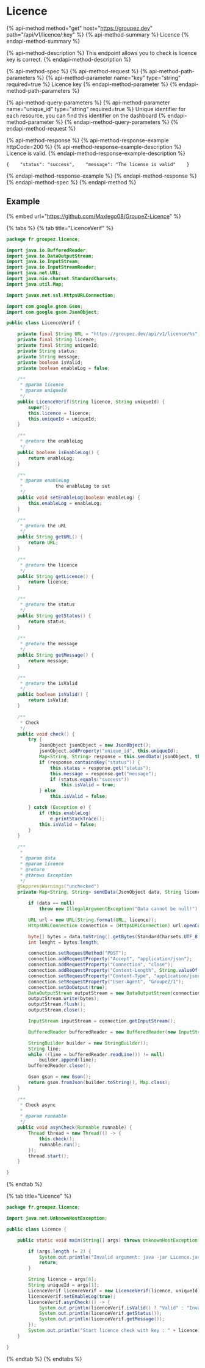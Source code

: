 # Licence

{% api-method method="get" host="https://groupez.dev" path="/api/v1/licence/:key" %}
{% api-method-summary %}
Licence
{% endapi-method-summary %}

{% api-method-description %}
This endpoint allows you to check is licence key is correct.
{% endapi-method-description %}

{% api-method-spec %}
{% api-method-request %}
{% api-method-path-parameters %}
{% api-method-parameter name="key" type="string" required=true %}
Licence key
{% endapi-method-parameter %}
{% endapi-method-path-parameters %}

{% api-method-query-parameters %}
{% api-method-parameter name="unique\_id" type="string" required=true %}
Unique identifier for each resource, you can find this identifier on the dashboard
{% endapi-method-parameter %}
{% endapi-method-query-parameters %}
{% endapi-method-request %}

{% api-method-response %}
{% api-method-response-example httpCode=200 %}
{% api-method-response-example-description %}
Licence is valid.
{% endapi-method-response-example-description %}

```
{    "status": "success",    "message": "The license is valid"    }
```
{% endapi-method-response-example %}
{% endapi-method-response %}
{% endapi-method-spec %}
{% endapi-method %}

## Example

{% embed url="https://github.com/Maxlego08/GroupeZ-Licence" %}

{% tabs %}
{% tab title="LicenceVerif" %}
```java
package fr.groupez.licence;

import java.io.BufferedReader;
import java.io.DataOutputStream;
import java.io.InputStream;
import java.io.InputStreamReader;
import java.net.URL;
import java.nio.charset.StandardCharsets;
import java.util.Map;

import javax.net.ssl.HttpsURLConnection;

import com.google.gson.Gson;
import com.google.gson.JsonObject;

public class LicenceVerif {

	private final String URL = "https://groupez.dev/api/v1/licence/%s";
	private final String licence;
	private final String uniqueId;
	private String status;
	private String message;
	private boolean isValid;
	private boolean enableLog = false;

	/**
	 * @param licence
	 * @param uniqueId
	 */
	public LicenceVerif(String licence, String uniqueId) {
		super();
		this.licence = licence;
		this.uniqueId = uniqueId;
	}

	/**
	 * @return the enableLog
	 */
	public boolean isEnableLog() {
		return enableLog;
	}

	/**
	 * @param enableLog
	 *            the enableLog to set
	 */
	public void setEnableLog(boolean enableLog) {
		this.enableLog = enableLog;
	}

	/**
	 * @return the uRL
	 */
	public String getURL() {
		return URL;
	}

	/**
	 * @return the licence
	 */
	public String getLicence() {
		return licence;
	}

	/**
	 * @return the status
	 */
	public String getStatus() {
		return status;
	}

	/**
	 * @return the message
	 */
	public String getMessage() {
		return message;
	}

	/**
	 * @return the isValid
	 */
	public boolean isValid() {
		return isValid;
	}

	/**
	 * Check
	 */
	public void check() {
		try {
			JsonObject jsonObject = new JsonObject();
			jsonObject.addProperty("unique_id", this.uniqueId);
			Map<String, String> response = this.sendData(jsonObject, this.licence);
			if (response.containsKey("status")) {
				this.status = response.get("status");
				this.message = response.get("message");
				if (status.equals("success"))
					this.isValid = true;
			} else
				this.isValid = false;

		} catch (Exception e) {
			if (this.enableLog)
				e.printStackTrace();
			this.isValid = false;
		}
	}

	/**
	 * 
	 * @param data
	 * @param licence
	 * @return
	 * @throws Exception
	 */
	@SuppressWarnings("unchecked")
	private Map<String, String> sendData(JsonObject data, String licence) throws Exception {

		if (data == null)
			throw new IllegalArgumentException("Data cannot be null!");

		URL url = new URL(String.format(URL, licence));
		HttpsURLConnection connection = (HttpsURLConnection) url.openConnection();

		byte[] bytes = data.toString().getBytes(StandardCharsets.UTF_8);
		int lenght = bytes.length;

		connection.setRequestMethod("POST");
		connection.addRequestProperty("Accept", "application/json");
		connection.addRequestProperty("Connection", "close");
		connection.addRequestProperty("Content-Length", String.valueOf(lenght));
		connection.setRequestProperty("Content-Type", "application/json");
		connection.setRequestProperty("User-Agent", "GroupeZ/1");
		connection.setDoOutput(true);
		DataOutputStream outputStream = new DataOutputStream(connection.getOutputStream());
		outputStream.write(bytes);
		outputStream.flush();
		outputStream.close();

		InputStream inputStream = connection.getInputStream();

		BufferedReader bufferedReader = new BufferedReader(new InputStreamReader(inputStream));

		StringBuilder builder = new StringBuilder();
		String line;
		while ((line = bufferedReader.readLine()) != null)
			builder.append(line);
		bufferedReader.close();

		Gson gson = new Gson();
		return gson.fromJson(builder.toString(), Map.class);
	}

	/**
	 * Check async
	 * 
	 * @param runnable
	 */
	public void asynCheck(Runnable runnable) {
		Thread thread = new Thread(() -> {
			this.check();
			runnable.run();
		});
		thread.start();
	}

}
```
{% endtab %}

{% tab title="Licence" %}
```java
package fr.groupez.licence;

import java.net.UnknownHostException;

public class Licence {

	public static void main(String[] args) throws UnknownHostException {

		if (args.length != 2) {
			System.out.println("Invalid argument: java -jar Licence.jar <licence> <unique_id>");
			return;
		}

		String licence = args[0];
		String uniqueId = args[1];
		LicenceVerif licenceVerif = new LicenceVerif(licence, uniqueId);
		licenceVerif.setEnableLog(true);
		licenceVerif.asynCheck(() -> {
			System.out.println(licenceVerif.isValid() ? "Valid" : "Invalid");
			System.out.println(licenceVerif.getStatus());
			System.out.println(licenceVerif.getMessage());
		});
		System.out.println("Start licence check with key : " + licence);
	}

}
```
{% endtab %}
{% endtabs %}

